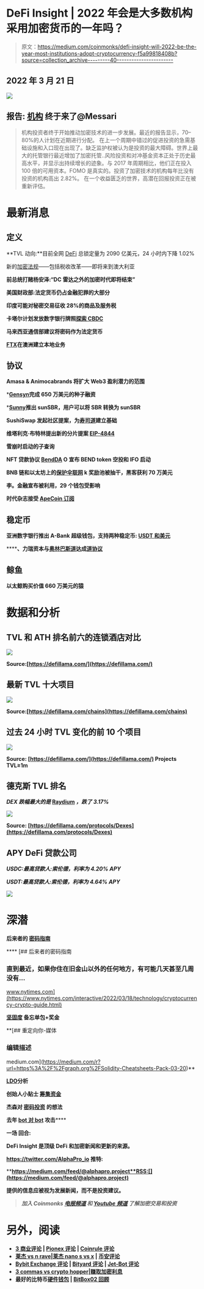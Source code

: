 # DeFi Insight | 2022 年会是大多数机构采用加密货币的一年吗？

> 原文：<https://medium.com/coinmonks/defi-insight-will-2022-be-the-year-most-institutions-adopt-cryptocurrency-f5a99818408b?source=collection_archive---------40----------------------->

## 2022 年 3 月 21 日

![](img/f183f6425e1fcd714741ac74eb92bae0.png)

## **报告:** [**机构**](https://messari.io/article/the-institutions-are-finally-coming) **终于来了@Messari**

> 机构投资者终于开始推动加密技术的进一步发展。最近的报告显示，70–80%的人计划在近期进行分配。
> 在上一个周期中错过的促进投资的急需基础设施和入口现在出现了。缺乏监护权被认为是投资的最大障碍。世界上最大的托管银行最近增加了加密托管..风险投资和对冲基金资本正处于历史最高水平，并显示出持续增长的迹象。与 2017 年周期相比，他们正在投入 100 倍的可用资本。FOMO 是真实的。投资了加密技术的机构每年比没有投资的机构高出 2.82%。
> 在一个收益匮乏的世界，高潜在回报投资正在被重新评估。

# 最新消息

## 定义

**TVL 动向:**目前全网 [DeFi](https://defillama.com/) 总锁定量为 2090 亿美元，24 小时内下降 1.02%

新的[加密法规](https://forkast.news/headlines/crypto-regulation-tax-reform-australia/)——包括税收改革——即将来到澳大利亚

**前总统打赌杨安泽:“DC 雷达之外的加密时代即将结束”**

**美国财政部:法定货币仍占金融犯罪的大部分**

**印度可能对秘密交易征收 28%的商品及服务税**

****卡塔尔计划发放数字银行牌照[探索 CBDC](https://cryptopotato.com/qatar-plans-to-issue-digital-bank-licenses-and-explore-a-cbdc-report/)****

****马来西亚通信部建议将密码作为法定货币****

******[**FTX**](https://twitter.com/sbf_ftx/status/1505683776722120704?s=21)**在澳洲建立本地业务********

## ******协议******

******Amasa & Animocabrands 将扩大 Web3 盈利潜力的范围******

*******[Gensyn](https://techcrunch.com/2022/03/21/gensyn-applies-a-token-to-distributed-computing-for-ai-developers-raises-6-5m/?tpcc=tcplustwitter)完成 650 万美元的种子融资******

*******[Sunny](/sunny-aggregator/sunsbr-launch-181ac28d5d26)推出 sunSBR，用户可以将 SBR 转换为 sunSBR******

******SushiSwap 发起社区提案，为[寿司道](https://forum.sushi.com/t/sushi-legal-structure/9720)建立基础******

******维塔利克·布特林提出新的分片提案 [EIP-4844](https://twitter.com/VitalikButerin/status/1505180310773944324?s=19)******

******雪崩时启动的子查询******

******NFT 贷款协议 [BendDA](https://twitter.com/BendDAO/status/1505770416459378692) O 宣布 BEND token 空投和 IFO 启动******

******BNB 链和以太坊上的[保护伞联网](https://twitter.com/peckshield/status/1505495324516782081) k 奖励池被抽干，黑客获利 70 万美元******

******李。金融宣布被利用，29 个钱包受影响******

******时代杂志接受 [ApeCoin 订阅](https://twitter.com/timepieces/status/1505531375222501380)******

## ******稳定币******

********亚洲数字银行推出 A-Bank 超级钱包，支持两种稳定币: [USDT 和美元](https://www.digitalnewsasia.com/business/asia-digital-bank-launches-its-e-wallet)********

********、**力瑞资本与[奥林巴斯道](https://twitter.com/OlympusDAO)达成[道协议](https://www.withtally.com/governance/eip155:1:0x0BEF27FEB58e857046d630B2c03dFb7bae567494/proposal/15812851838923579560813132538154057188122556009569708685901700070430672511861)******

## ****鲸鱼****

****以太鲸购买价值 660 万美元的猿****

# ****数据和分析****

## ****TVL 和 ATH 排名前六的连锁酒店对比****

****![](img/d82ada75016b42fc39552a01abc67650.png)****

****Source:[https://defillama.com/](https://defillama.com/)****

## ****最新 TVL 十大项目****

****![](img/9192af4211b4c678eaeed0d7d69240bf.png)****

****Source:[https://defillama.com/chains](https://defillama.com/chains)****

## ****过去 24 小时 TVL 变化的前 10 个项目****

****![](img/d8847922e38c2ae73877d0eea5e9351f.png)****

****Source: [https://defillama.com/](https://defillama.com/) Projects TVL≥1m****

## ****德克斯 TVL 排名****

*****DEX 跌幅最大的是* [Raydium](https://defillama.com/protocol/raydium) *，跌了 3.17%*****

****![](img/f4a6e6a6d6753793e1ba40b2040115a0.png)****

****Source: [https://defillama.com/protocols/Dexes](https://defillama.com/protocols/Dexes)****

## ****APY DeFi 贷款公司****

*****USDC:最高贷款人:索伦德，利率为 4.20% APY*****

*****USDT:最高贷款人:索伦德，利率为 4.64% APY*****

****![](img/1ee4e32a34bd765b7c7f10123fad8373.png)****

# ****深潜****

******后来者的** [**密码指南**](https://www.nytimes.com/interactive/2022/03/18/technology/cryptocurrency-crypto-guide.html#)****

****[](https://www.nytimes.com/interactive/2022/03/18/technology/cryptocurrency-crypto-guide.html) [## 后来者的密码指南

### 直到最近，如果你住在旧金山以外的任何地方，有可能几天甚至几周没有…

www.nytimes.com](https://www.nytimes.com/interactive/2022/03/18/technology/cryptocurrency-crypto-guide.html) 

**[**坚固度**](https://graph.org/Solidity-Cheatsheets-Pack-03-20) **备忘单包+奖金****

 **[## 重定向你-媒体

### 编辑描述

medium.com](https://medium.com/r?url=https%3A%2F%2Fgraph.org%2FSolidity-Cheatsheets-Pack-03-20)** 

****[**LDO**](https://twitter.com/0xHamz/status/1505619864228020226)**分析******

******创始人小贴士** [**筹集资金**](https://twitter.com/Shaughnessy119/status/1505652479559716871)****

******杰森对** [**密码投资**](https://twitter.com/mrjasonchoi/status/1505620196999921668?s=21) 的想法****

******去年** [**bot 对 bot**](https://twitter.com/bertcmiller/status/1505698943598010371?s=21) **攻击********** 

****一场 **回合:******

****DeFi Insight 是顶级 DeFi 和加密新闻和更新的来源。****

******https://twitter.com/AlphaPro_io 推特:**[](https://twitter.com/AlphaPro_io)****

********https://medium.com/feed/@alphapro.project**RSS:[](https://medium.com/feed/@alphapro.project)******

******提供的信息应被视为发展新闻，而不是投资建议。******

> *******加入 Coinmonks* [*电报频道*](https://t.me/coincodecap) *和* [*Youtube 频道*](https://www.youtube.com/c/coinmonks/videos) *了解加密交易和投资*******

# ******另外，阅读******

*   ******[3 商业评论](/coinmonks/3commas-review-an-excellent-crypto-trading-bot-2020-1313a58bec92) | [Pionex 评论](https://coincodecap.com/pionex-review-exchange-with-crypto-trading-bot) | [Coinrule 评论](/coinmonks/coinrule-review-2021-a-beginner-friendly-crypto-trading-bot-daf0504848ba)******
*   ******[莱杰 vs n rave](/coinmonks/ledger-vs-ngrave-zero-7e40f0c1d694)|[莱杰 nano s vs x](/coinmonks/ledger-nano-s-vs-x-battery-hardware-price-storage-59a6663fe3b0) | [币安评论](/coinmonks/binance-review-ee10d3bf3b6e)******
*   ******[Bybit Exchange 评论](/coinmonks/bybit-exchange-review-dbd570019b71) | [Bityard 评论](https://coincodecap.com/bityard-reivew) | [Jet-Bot 评论](https://coincodecap.com/jet-bot-review)******
*   ******[3 commas vs crypto hopper](/coinmonks/3commas-vs-pionex-vs-cryptohopper-best-crypto-bot-6a98d2baa203)|[赚取加密利息](/coinmonks/earn-crypto-interest-b10b810fdda3)******
*   ******最好的比特币[硬件钱包](/coinmonks/hardware-wallets-dfa1211730c6) | [BitBox02 回顾](/coinmonks/bitbox02-review-your-swiss-bitcoin-hardware-wallet-c36c88fff29)******
